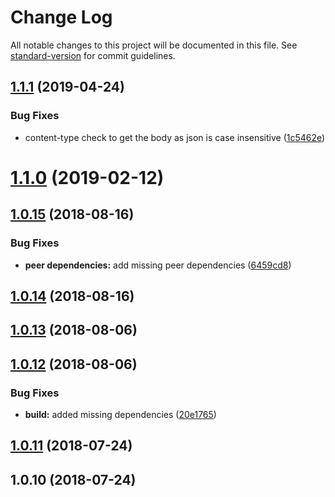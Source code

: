 # Change Log

All notable changes to this project will be documented in this file. See [standard-version](https://github.com/conventional-changelog/standard-version) for commit guidelines.

<a name="1.1.1"></a>
## [1.1.1](https://github.com/riccardomariani/odata-v4-ng/compare/v1.1.0...v1.1.1) (2019-04-24)


### Bug Fixes

* content-type check to get the body as json is case insensitive ([1c5462e](https://github.com/riccardomariani/odata-v4-ng/commit/1c5462e))



<a name="1.1.0"></a>
# [1.1.0](https://github.com/riccardomariani/odata-v4-ng/compare/v1.0.15...v1.1.0) (2019-02-12)



<a name="1.0.15"></a>
## [1.0.15](https://github.com/riccardomariani/odata-v4-ng/compare/v1.0.14...v1.0.15) (2018-08-16)


### Bug Fixes

* **peer dependencies:** add missing peer dependencies ([6459cd8](https://github.com/riccardomariani/odata-v4-ng/commit/6459cd8))



<a name="1.0.14"></a>
## [1.0.14](https://github.com/riccardomariani/odata-v4-ng/compare/v1.0.13...v1.0.14) (2018-08-16)



<a name="1.0.13"></a>
## [1.0.13](https://github.com/riccardomariani/odata-v4-ng/compare/v1.0.12...v1.0.13) (2018-08-06)



<a name="1.0.12"></a>
## [1.0.12](https://github.com/riccardomariani/odata-v4-ng/compare/v1.0.11...v1.0.12) (2018-08-06)


### Bug Fixes

* **build:** added missing dependencies ([20e1765](https://github.com/riccardomariani/odata-v4-ng/commit/20e1765))



<a name="1.0.11"></a>
## [1.0.11](https://github.com/riccardomariani/odata-v4-ng/compare/v1.0.10...v1.0.11) (2018-07-24)



<a name="1.0.10"></a>
## 1.0.10 (2018-07-24)
